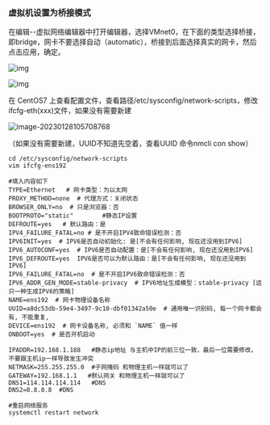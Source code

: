 ### 虚拟机设置为桥接模式

在编辑--虚拟网络编辑器中打开编辑器，选择VMnet0，在下面的类型选择桥接，即bridge，网卡不要选择自动（automatic），桥接到后面选择真实的网卡，然后点击应用，确定。

![img](http://image.wangxiaohuan.com/blog/image/202301281034193.png)

![img](http://image.wangxiaohuan.com/blog/image/202301281052656)



在 CentOS7 上查看配置文件，查看路径/etc/sysconfig/network-scripts，修改ifcfg-eth(xxx)文件，如果没有需要新建

![image-20230128105708768](http://image.wangxiaohuan.com/blog/image/202301281057330.png)

（如果没有需要新建，UUID不知道先空着，查看UUID 命令nmcli con show）

```
cd /etc/sysconfig/network-scripts
vim ifcfg-ens192
```



```
#填入内容如下
TYPE=Ethernet   # 网卡类型：为以太网
PROXY_METHOD=none  # 代理方式：关闭状态
BROWSER_ONLY=no  # 只是浏览器：否
BOOTPROTO="static"        #静态IP设置
DEFROUTE=yes   # 默认路由：是
IPV4_FAILURE_FATAL=no # 是不开启IPV4致命错误检测：否
IPV6INIT=yes  # IPV6是否自动初始化: 是[不会有任何影响, 现在还没用到IPV6]
IPV6_AUTOCONF=yes  # IPV6是否自动配置：是[不会有任何影响, 现在还没用到IPV6]
IPV6_DEFROUTE=yes  IPV6是否可以为默认路由：是[不会有任何影响, 现在还没用到IPV6]
IPV6_FAILURE_FATAL=no  # 是不开启IPV6致命错误检测：否
IPV6_ADDR_GEN_MODE=stable-privacy  # IPV6地址生成模型：stable-privacy [这只一种生成IPV6的策略]
NAME=ens192  # 网卡物理设备名称
UUID=a8dc53db-59e4-3497-9c10-dbf01342a50e  # 通用唯一识别码, 每一个网卡都会有, 不能重复,
DEVICE=ens192  # 网卡设备名称, 必须和 `NAME` 值一样
ONBOOT=yes  # 是否开机启动

IPADDR=192.168.1.188   #静态ip地址 与主机中IP的前三位一致，最后一位需要修改，不要跟主机ip一样导致发生冲突
NETMASK=255.255.255.0  #子网掩码 和物理主机一样就可以了
GATEWAY=192.168.1.1   #默认网关 和物理主机一样就可以了
DNS1=114.114.114.114   #DNS
DNS2=8.8.8.8  #DNS

```

```
#重启网络服务
systemctl restart network
```

